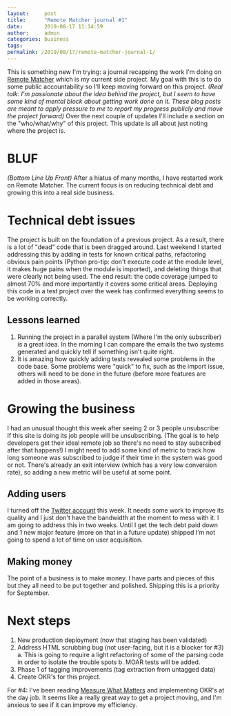```yaml
---
layout:     post
title:      "Remote Matcher journal #1"
date:       2019-08-17 11:14:59
author:     admin
categories: business
tags:  
permalink: /2019/08/17/remote-matcher-journal-1/
---
```

This is something new I'm trying: a journal recapping the work I'm doing on [Remote Matcher](https://remotematcher.com) which is my current side project. My goal with this is to do some public accountability so I'll keep moving forward on this project. _(Real talk: I'm passionate about the idea behind the project, but I seem to have some kind of mental block about getting work done on it. These blog posts are meant to apply pressure to me to report my progress publicly and move the project forward)_ Over the next couple of updates I'll include a section on the "who/what/why" of this project. This update is all about just noting where the project is. 

# BLUF

_(Bottom Line Up Front)_ After a hiatus of many months, I have restarted work on Remote Matcher. The current focus is on reducing technical debt and growing this into a real side business. 

# Technical debt issues

The project is built on the foundation of a previous project. As a result, there is a lot of "dead" code that is been dragged around. Last weekend I started addressing this by adding in tests for known critical paths, refactoring obvious pain points (Python pro-tip: don't execute code at the module level, it makes huge pains when the module is imported), and deleting things that were clearly not being used. The end result: the code coverage jumped to almost 70% and more importantly it covers some critical areas. Deploying this code in a test project over the week has confirmed everything seems to be working correctly. 

## Lessons learned

  1. Running the project in a parallel system (Where I'm the only subscriber) is a great idea. In the morning I can compare the emails the two systems generated and quickly tell if something isn't quite right.
  2. It is amazing how quickly adding tests revealed some problems in the code base. Some problems were "quick" to fix, such as the import issue, others will need to be done in the future (before more features are added in those areas).



# Growing the business

I had an unusual thought this week after seeing 2 or 3 people unsubscribe: If this site is doing its job people will be unsubscribing. (The goal is to help developers get their ideal remote job so there's no need to stay subscribed after that happens!) I might need to add some kind of metric to track how long someone was subscribed to judge if their time in the system was good or not. There's already an exit interview (which has a very low conversion rate), so adding a new metric will be useful at some point. 

## Adding users

I turned off the [Twitter account](https://twitter.com/remotematcher) this week. It needs some work to improve its quality and I just don't have the bandwidth at the moment to mess with it. I am going to address this in two weeks. Until I get the tech debt paid down and 1 new major feature (more on that in a future update) shipped I'm not going to spend a lot of time on user acquisition. 

## Making money

The point of a business is to make money. I have parts and pieces of this but they all need to be put together and polished. Shipping this is a priority for September. 

# Next steps

  1. New production deployment (now that staging has been validated)
  2. Address HTML scrubbing bug (not user-facing, but it is a blocker for #3) a. This is going to require a light refactoring of some of the parsing code in order to isolate the trouble spots b. MOAR tests will be added.
  3. Phase 1 of tagging improvements (tag extraction from untagged data)
  4. Create OKR's for this project.

For #4: I've been reading [Measure What Matters](https://amzn.to/2HcGsVu) and implementing OKR's at the day job. It seems like a really great way to get a project moving, and I'm anxious to see if it can improve my efficiency.
